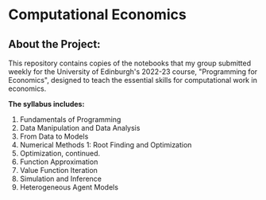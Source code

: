 # Computational Economics

## About the Project:
This repository contains copies of the notebooks that my group submitted weekly for the University of Edinburgh's 2022-23 course, "Programming for Economics", designed to teach the essential skills for computational work in economics.

__The syllabus includes:__
1. Fundamentals of Programming
2. Data Manipulation and Data Analysis
3. From Data to Models
4. Numerical Methods 1: Root Finding and Optimization
5. Optimization, continued.
6. Function Approximation
7. Value Function Iteration
8. Simulation and Inference
9. Heterogeneous Agent Models
